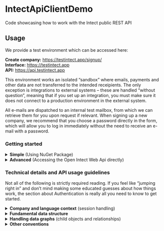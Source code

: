 # IntectApiClientDemo
Code showcasing how to work with the Intect public REST API

## Usage

We provide a test environment which can be accessed here:

<strong>Create company:</strong> https://testintect.app/signup/<br/>
<strong>Interface:</strong> https://testintect.app<br/>
<strong>API:</strong> https://api.testintect.app<br/>

This environment works an isolated “sandbox” where emails, payments and other data are not transferred to the intended receipients.
The only exception is integrations to external systems – these are handled “without question”, meaning that if you set up an integration, you must make sure it does not connect to a production environment in the external system.

All e-mails are dispatched to an internal test mailbox, from which we can retrieve them for you upon request if relevant. When signing up a new company, we recommend that you choose a password directly in the form, which will allow you to log in immediately without the need to receive an e-mail with a password.


### Getting started

<details><summary><strong>Simple</strong> (Using NuGet Package)</summary>
<p>

### Prerequisite
Install NuGet Package

Use https://www.nuget.org/packages/IntectApiClientLib_vNext/ for testing

Use https://www.nuget.org/packages/IntectApiClientLib for the live environment

### Credentials
It is needed to have an active account at Intect to utilize this Api. The credentials below are only placeholders.

Create a company/user to optain credentials at [TEST_Sign_up](https://testintect.app/signup/)

Initialize the IntectClient:
```
var credentials = new intectapiclientlib.Models.Credentials()
{
    Username = "MyUsername",
    Password = "MySecretPassw0rd",            
};

// The IntectClient defaults to the testversion of the IntectApi. Set baseUrl to https://api.intect.app to reach live version
var intectClient = new intectapiclientlib.IntectClient(credentials/*,"https://api.intect.app"*/);
```

To get a full list of the available IntectApi methods, go to [TEST_IntectDK.WebAPI](https://api.testintect.app/swagger/ui/index)

### Example methods (More to be found in the code)
#### Change companyuser first name
```
// Get list of Company users
var companyUsers = await intectClient.CompanyUsers_GetAllCompanyUsersAsync();

// Find user with firstname 'Bob'
var companyUser = companyUsers.FirstOrDefault(x => x.FirstName == "Bob");

// Change firstname
companyUser.FirstName = "James";

// Update firstname in Intect
var companyUserUpdateResult = await intectClient.CompanyUsers_UpdateCompanyUserAsync(companyUser);
```
#### Logout
```
// Terminate the session
await intectClient.Close();
```

</p>
</details>

<details><summary><strong>Advanced</strong> (Accessing the Open Intect Web Api directly)</summary>
<p>

Our API documentation can be accessed through Swagger by navigating to the root URL of the API - i.e. https://api.testintect.app or https://api.intect.app.

You can also fetch the documentation in a more raw format by adding /Documentation.xml to the URL - i.e. https://api.testintect.app/swagger for the test environment. 
This file can be used in conjunction with a relevant framework (which one depends on the language you are using) to auto-generate your classes and methods based on the documentation.
This allows you to save a lot of the heavy lifting, and focus on implementing your actual business logic. Our own NuGet package is based on the same idea.

<details><summary><strong>HTTP verbs</strong></summary>
<p>
    
In a slightly modified version of basic REST principles, we utilize the HTTP verbs as follows:
* <strong>GET:</strong> Used for any method that do not require you to post a request body and which does not in any way affect existing data.
* <strong>PATCH:</strong> Used for updating an existing entity, specifying only the relevant properties you want to change. This is the recommended approach for external integrations, although our own client uses PUT.
* <strong>PUT:</strong> Used for updating an existing entity, submitting the full object with all properties. Note that using this verb performs faster than PATCH, but it requires you to continually update your solution as we add new properties. For this reason, PATCH is strongly recommended where supported.
* <strong>DELETE:</strong> Used for deleting or deactivating an existing entity or mapping between entities. 
* <strong>POST:</strong> Used for creating (or in some cases, activating) new entities or mappings between entities.<br/>However, it is also used for methods that do not modify existing data, but requires you to submit a body along with the request. This is because many clients are not able to submit a body along with a GET request.

</p>
</details>

<details><summary><strong>HTTP response codes</strong></summary>
<p>

The API uses the following principles for returning response codes:
* <strong>200 OK:</strong><br/>The normal response indicating the request was processed successfully. For standard PUT or POST requests, the response body will usually contain the updated or created object. 

* <strong>404 Not Found:</strong><br/>This can either mean you are calling an invalid route/URL, or that you have supplied a value (typically an ID) that does not match any relevant entity in our database. 
In the former case, the response will be accompanied by a short explanatory message.

* <strong>401 Unauthorized:</strong><br/>If submitting username/password or other credentials, this simply means that the credentials were invalid. If you call any method that is not publicly available and fail to submit an Authorization header, you will also receive this response.<br/><br/>In other contexts, this response can mean that you are trying to access something that your credentials do not allow you to see or modify. For example, if you attempt to view administrator data while logged in as an employee, or attempt to view data from other companies than the currently active one, you will get this response. (If you have access to the company, it is necessary to first change the company context.)<br/><br/>However the most common reason for this response is simply that the session has expired due to inactivity and a new one should be established. The current session inactivity timeout (at time of writing) is 20 minutes. You may call api/auth/session/isalive to inquire about the status of the current session without extending its duration.

* <strong>400 Bad Request:</strong><br/>This response is encountered quite commonly, and it usually does not imply that the request was technically malformed, but rather that some kind of business logic validation failed, i.e. the request cannot be granted either because you or the end-user did something wrong, or because other circumstances prevent it. The response will always be accompanied by a message explaining the details of the problem.<br/><br/>In general, errors that are expected to occur in normal use (e.g. when the end-user enters a value that is not allowed for some reason) will be translated to the user’s language, whereas errors that are likely the result of a client developer’s mistake (e.g. omitting a required argument from a request) will always be given in English.
The recommended course of action for handling these responses is to show the message to the user. Errors that are caused by the client developer will usually be discovered while testing.

* <strong>500 Internal Server error:</strong><br/>This usually means that something unexpected happened server-side. However it can also mean that you submitted a malformed request body, or in some other way made a request that was so erroneous that the server did not even anticipate the possibility and thus could not respond in a meaningful way.<br/><br/>For this reason, you should first double-check against the documentation to ensure you are calling the method correctly. If this is the case, and you are still getting these responses, please contact us for details.

</p>
</details>


<details><summary><strong>Authentication</strong></summary>
<p>

To authenticate against the API, you submit a POST request to api/auth/login submitting an Authorization header as follows:

```Authorization: Basic [username:password as Base64]```

So if the username is “Intect” and the password is “Payroll”, the header would be:

```Authorization: Basic SW50ZWN0OlBheXJvbGw=```

(Note that we are not actually using the old-fashioned technology known as “Basic Authentication”. The authentication logic is custom-made and designed to be both modern and secure.)<br/>For username, it is possible to use either e-mail or CPR number, just like in the client application.<br/>If you submit valid credentials, the API will return a token which must be stored locally used in all subsequent requests to the API for that session. The token must be submitted in an Authorization header as such:

```Authorization: Token [Token received from the API]```

Please treat the token securely and refrain from e.g. storing it in a text file, submitting it as part of a URL or doing anything else that may expose it to a third-party.<br/><br/>For partner-based solutions we plan to expose an access method that does not require you to enter the actual password of a user. If you are interested in such a solution, please let us know.

</p>
</details>

</p>
</details>

### Technical details and API usage guidelines

Not all of the following is strictly required reading. If you feel like “jumping right in” and don’t mind making some educated guesses about how things work, the section about Authentication is really all you need to know to get started.

<details><summary><strong>Company and language context</strong> (session handling)</summary>
<p>

The authentication token mentioned above refers to a server-side session which contains information about the user, the currently active company and his/her role and access restrictions in this company. It also contains information about the language to use in the session. Most of this information can be viewed by calling GET to ```api/auth/session```.<br/><br/>All API requests are made within the context of the currently active company. This means it is not necessary to specify in each request which company you are operating in. In most scenarios, this means you can simply act as if there is only one company in the database.<br/><br/>To change the company context, call POST to ```api/auth/company/{companyId}```. After this method returns 200 OK, all subsequent calls will be made in the context of this company (including permissions etc.) until you change the company context again or log out. You will of course receive a 401 if the user does not have access to the selected company.<br/><br/>Similarly, to change the language for the session (if the company has enabled access to this feature), you call POST to ```api/auth/language/{languageId}```. This will affect the language of static data, server error messages, generated payslips etc.

</p>
</details>


<details><summary><strong>Fundamental data structure</strong></summary>
<p>

Here is a brief explanation of the data structure employed by Intect:
* A <strong>User</strong> is a global entity corresponding to one physical person. They are uniquely identified by their <strong>IdentityNumber</strong>, i.e. the Danish CPR number.
* A <strong>Company</strong> is a company in the Intect database. Since one physical person can access multiple companies, we need the concept of a 
* <strong>CompanyUser</strong>, which is the “mapping” of a User to a specific company. This, rather than User, is what you should normally consider your “user” object, unless you are developing solutions that span multiple companies.
* A <strong>UserEmployment</strong> is a work contract meaning that a CompanyUser is actually employed in the company. This is not necessarily the case, as administrators are often not technically employees.
* <strong>Note:</strong> Since it’s also possible for one person to have multiple contracts within the same company, one CompanyUser can have multiple UserEmployments.<br/>Put a bit simply, the CompanyUser is what you see in the General tab in the client application, and the UserEmployment is what you see in the Employment tab.

</p>
</details>


<details><summary><strong>Handling data graphs</strong> (child objects and relationships)</summary>
<p>
    
Relations between objects are always handled through numerical Id columns in accordance with basic principles for relational data. The convention is that primary keys are always named “Id”, whereas foreign keys are named “xxxId” where xxx is the name of the foreign entity.<br/><br/>Although the API will often expose child objects or related objects in a response to a GET request, these objects cannot be returned in a PUT or POST request in order to update the relation. There are few exceptions to this principle, but they are clearly stated in the documentation.<br/>To update a relation between to entities, you instead need to update the relevant numerical foreign key value (i.e. “xxxId”). If you also submit a child object along with the PUT or POST request, it will be ignored.<br/><br/>So to use a fictional example, let’s say you issue a GET request to api/books and receive a Book object containing an ID and an an OwnerId, and also containing a child object named Owner with an Id matching the OwnerId of the parent object.<br/>The correct way to change the ownership of this book would then be to update OwnerId to a new value, which must of course match another Owner object (that you probably retrieved by calling api/owners). You should then submit the Book object back in a PUT request with the Owner object set to null (although if you do submit any value for the Owner object it will usually just be ignored). You cannot submit a modified Owner object back as a child object of the Book, unless the documentation clearly states otherwise.   
    
</p>
</details>


<details><summary><strong>Other conventions</strong></summary>
<p>
    
Other conventions are used in the API with an aim for consistency and predictability. This should become clear from studying the documentation of specific methods, but here are a few examples:
* API routes are case-sensitive, but by convention lowercase-only (although an exception is mentioned below) .

* Entities with the suffix “View” are generally read-only and cannot be updated. They are usually aggregations or joins between different types of entities, i.e. corresponding to a database view.

* Routes that include an entity name in a plural form indicate they are handled in a traditional RESTful manner. For example, ```api/books/{bookId}/chapters``` would give you the chapters belonging to the book with the specified ID.
However, requests that take the form “get X by Y” can sometimes use the singular form for Y. For example, a request to ```api/books/owner/{ownerId}``` would yield the books belonging to the owner with the specified ID (i.e. “Get books by owner”). An alternative route for the same request would be ```api/owners/{ownerId}/books```, but this implies the method is owner-centric where in this case it is clearly book-centric, and should thus be grouped with other book-related methods.

* The name arguments to the routes that start with ```api/staticdata```, e.g. ```api/staticdata/PensionProvider```, break no less than two conventions that are used in the rest of the API. Firstly they must be submitted in PascalCase and not lower-case, and secondly you must use the singular and not the plural form. This is due to technical details in the back-end implementation of these entities.

</p>
</details>
